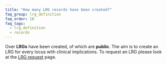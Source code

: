 ```yaml
---
title: "How many LRG records have been created?"
faq_group: lrg_definition
faq_order: 10
faq_tags:
  - lrg_definition
  - records
---
```


<script>
  $( document ).ready(function() {

  	// All
  	var lrg_json_file  = '{{ site.lrg_json_file }}';
  	var result_objects = {};
  	var public_result_objects = {};
  	$.getJSON( lrg_json_file ).then(function(data) {
  	  result_objects = getObjects({}, data, '', '*', result_objects);
  	  var result_count = Object.keys(result_objects).length;
  	  if (result_count && result_count!= 0) {
  	  	$('#lrg_count').html(result_count);
  	  }
  	  else {
  	  	$('#lrg_count').html('{{ site.lrg-created }}');
  	  }

	    // Public
  	  public_result_objects = getObjects({}, data, '', 'public', public_result_objects);
  	  var public_result_count = Object.keys(public_result_objects).length;
  	  if (public_result_count && public_result_count!= 0) {
  	    $('#lrg_public_count').html(public_result_count);
  	  }
  	  else {
  	  	$('#lrg_public_count').html('{{ site.lrg-public }}');
  	  }
  	});
  });
</script>

Over **<span id="lrg_count"></span> LRGs** have been created, of which **<span id="lrg_public_count"></span>** are **public**.
The aim is to create an LRG for every locus with clinical implications. To request an LRG please look at the [LRG request](/documentation/lrg-request) page.
